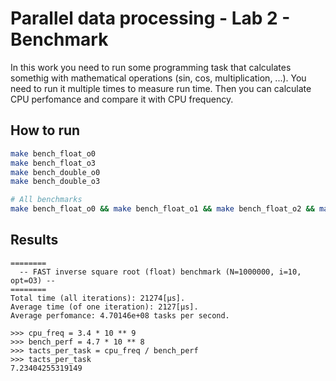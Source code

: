 # Parallel data processing - Lab 2 - Benchmark

In this work you need to run some programming task that calculates somethig with mathematical operations (sin, cos, multiplication, ...). You need to run it multiple times to measure run time. Then you can calculate CPU perfomance and compare it with CPU frequency.

## How to run

```bash
make bench_float_o0
make bench_float_o3
make bench_double_o0
make bench_double_o3

# All benchmarks
make bench_float_o0 && make bench_float_o1 && make bench_float_o2 && make bench_float_o3 && make bench_double_o0 && make bench_double_o1 && make bench_double_o2 && make bench_double_o3
```

## Results

```text
========
  -- FAST inverse square root (float) benchmark (N=1000000, i=10, opt=O3) --  
========
Total time (all iterations): 21274[µs].
Average time (of one iteration): 2127[µs].
Average perfomance: 4.70146e+08 tasks per second.

>>> cpu_freq = 3.4 * 10 ** 9
>>> bench_perf = 4.7 * 10 ** 8
>>> tacts_per_task = cpu_freq / bench_perf
>>> tacts_per_task
7.23404255319149
```
